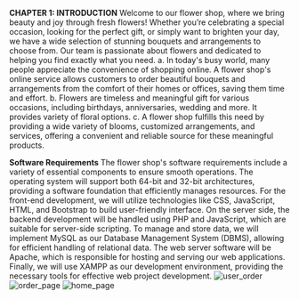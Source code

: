 **CHAPTER 1: INTRODUCTION**
Welcome to our flower shop, where we bring beauty and joy through fresh flowers! Whether you’re celebrating a special occasion, looking for the perfect gift, or simply want to brighten your day, we have a wide selection of stunning bouquets and arrangements to choose from. Our team is passionate about flowers and dedicated to helping you find exactly what you need.
a. In today's busy world, many people appreciate the convenience of shopping online. A flower shop's online service allows customers to order beautiful bouquets and arrangements from the comfort of their homes or offices, saving them time and effort.
b. Flowers are timeless and meaningful gift for various occasions, including birthdays, anniversaries,
wedding and more. It provides variety of floral options.
c. A flower shop fulfills this need by providing a wide variety of blooms, customized arrangements, and services, offering a convenient and reliable source for these meaningful products.

**Software Requirements**
The flower shop's software requirements include a variety of essential components to ensure smooth operations. The operating system will support both 64-bit and 32-bit architectures, providing a software foundation that efficiently manages resources. For the front-end development, we will utilize technologies like CSS, JavaScript, HTML, and Bootstrap to build user-friendly interface. On the server side, the backend development will be handled using PHP and JavaScript, which are suitable for server-side scripting. To manage and store data, we will implement MySQL as our Database Management System (DBMS), allowing for efficient handling of relational data. The web server software will be Apache, which is responsible for hosting and serving our web applications. Finally, we will use XAMPP as our development environment, providing the necessary tools for effective web project development.
![user_order](https://github.com/user-attachments/assets/56a302ae-db3f-4215-b897-b718f3b5da7a)
![order_page](https://github.com/user-attachments/assets/a91848d2-57b2-4cfd-99e6-16992d92be92)
![home_page](https://github.com/user-attachments/assets/605a13c9-cf79-42d5-b408-a1668b3fe72f)
